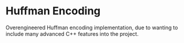 # Huffman Encoding

Overengineered Huffman encoding implementation, due to wanting to include many advanced C++ features into the project.

